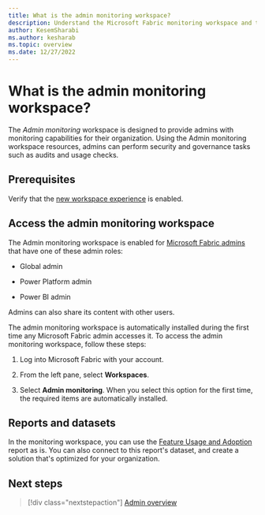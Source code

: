```yaml
---
title: What is the admin monitoring workspace?
description: Understand the Microsoft Fabric monitoring workspace and the reports it holds.
author: KesemSharabi
ms.author: kesharab
ms.topic: overview
ms.date: 12/27/2022
---
```


# What is the admin monitoring workspace?

The *Admin monitoring* workspace is designed to provide admins with monitoring capabilities for their organization. Using the Admin monitoring workspace resources, admins can perform security and governance tasks such as audits and usage checks.

## Prerequisites

Verify that the [new workspace experience](/power-bi/admin/service-admin-portal-workspace#create-workspaces-new-workspace-experience) is enabled.

## Access the admin monitoring workspace

The Admin monitoring workspace is enabled for [Microsoft Fabric admins](admin.overview.md) that have one of these admin roles:

* Global admin

* Power Platform admin

* Power BI admin

Admins can also share its content with other users.

The admin monitoring workspace is automatically installed during the first time any Microsoft Fabric admin accesses it. To access the admin monitoring workspace, follow these steps:

1. Log into Microsoft Fabric with your account.

2. From the left pane, select **Workspaces**.

3. Select **Admin monitoring**. When you select this option for the first time, the required items are automatically installed.

## Reports and datasets

In the monitoring workspace, you can use the [Feature Usage and Adoption](/power-bi/developer/visuals/create-r-based-power-bi-desktop) report as is. You can also connect to this report's dataset, and create a solution that's optimized for your organization.

## Next steps

>[!div class="nextstepaction"]
>[Admin overview](admin-overview.md)
